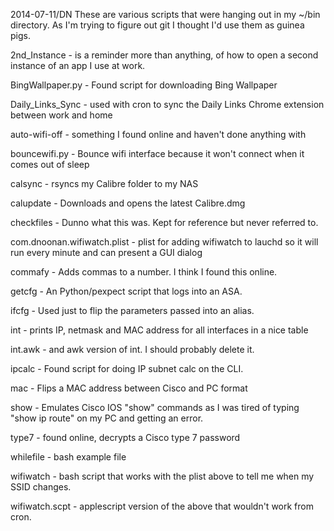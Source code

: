 2014-07-11/DN
These are various scripts that were hanging out in my ~/bin directory. As I'm trying to figure out git I thought I'd use them as guinea pigs.

2nd_Instance - is a reminder more than anything, of how to open a second instance of an app I use at work.

BingWallpaper.py - Found script for downloading Bing Wallpaper

Daily_Links_Sync - used with cron to sync the Daily Links Chrome extension between work and home

auto-wifi-off - something I found online and haven't done anything with

bouncewifi.py - Bounce wifi interface because it won't connect when it comes out of sleep

calsync - rsyncs my Calibre folder to my NAS

calupdate - Downloads and opens the latest Calibre.dmg

checkfiles - Dunno what this was. Kept for reference but never referred to.

com.dnoonan.wifiwatch.plist - plist for adding wifiwatch to lauchd so it will run every minute and can present a GUI dialog

commafy - Adds commas to a number. I think I found this online.

getcfg - An Python/pexpect script that logs into an ASA.

ifcfg - Used just to flip the parameters passed into an alias.

int - prints IP, netmask and MAC address for all interfaces in a nice table

int.awk - and awk version of int.  I should probably delete it.

ipcalc - Found script for doing IP subnet calc on the CLI.

mac - Flips a MAC address between Cisco and PC format

show - Emulates Cisco IOS "show" commands as I was tired of typing "show ip route" on my PC and getting an error.

type7 - found online, decrypts a Cisco type 7 password

whilefile - bash example file

wifiwatch - bash script that works with the plist above to tell me when my SSID changes.

wifiwatch.scpt - applescript version of the above that wouldn't work from cron.
